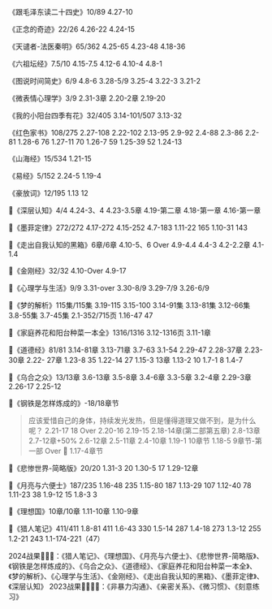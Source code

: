 《跟毛泽东读二十四史》10/89
4.27-10

《正念的奇迹》22/26
4.26-22
4.24-15

《天谴者-法医秦明》65/362
4.25-65
4.23-48
4.18-36


《六祖坛经》7.5/10
4.15-7.5
4.12-6
4.10-4
4.8-1

《图说时间简史》6/9
4.8-6
3.28-5/9
3.25-4
3.22-3
3.21-2

《微表情心理学》3/9
2.31-3章
2.20-2章
2.19-20

《我的小阳台四季有花》32/405
3.14-101/507
3.13-32

《红色家书》108/275
2.27-108
2.22-102
2.13-95
2.9-92
2.4-88
2.3-86
2.2-81
1.28-6 76
1.27-11 70
1.26-7 59
1.25-39 52 
1.24-13

《山海经》15/534
1.21-15

《易经》5/152
2.24-5
1.19-4

《豪放词》12/195
1.13 12 

💯《深层认知》4/4
4.24-3、4
4.23-3.5章
4.19-第二章
4.18-第一章
4.16-第一章

💯《墨菲定律》272/272
4.17-272
4.15-252
4.7-183
1.11-22 165
1.10-31 143

💯《走出自我认知的黑箱》6章/6章
4.10-5、6 Over
4.9-4.4
4.4-3
4.2-2.2章
4.1-1.4

💯《金刚经》32/32
4.10-Over
4.9-17

💯《心理学与生活》9/9
3.31-over
3.30-8/9
3.29-7/9
3.26-6/9

💯《梦的解析》115集/115集
3.19-115
3.15-100
3.14-91集
3.13-81集
3.12-66集
3.8-55集
3.7-45集
2.1-352/715页
1.16-47 47

💯《家庭养花和阳台种菜一本全》1316/1316
3.12-1316页
3.11-1章

💯《道德经》81/81
3.14-81章
3.13-71章
3.7-63
3.1-54
2.29-47
2.28-37章
2.23-30章
2.22- 27章
1.23-8 35
1.22-14 27
1.15-3 13章
1.13-2 10
1.7-1 8
1.4-7

💯《乌合之众》13/13章
3.6-13章
3.5-8章
3.4-6章
3.3-5章
3.2-4章
2.29-3章
2.26-17
2.25-12

💯《钢铁是怎样炼成的》-18/18章节
> 应该爱惜自己的身体，持续发光发热，但是懂得道理又做不到，是为什么呢？
2.21-17 18 Over
2.20-16
2.19-15
2.18-14章(第二部第五章)
2.8-13章
2.7-12章+50%
2.6-12章
2.5-11章
2.4-10章
1.19-1 10章节
1.18-5 9章节-第一部 Over 💯
1.17-4章节


💯《悲惨世界-简略版》20/20
1.31-3 20
1.30-5 17
1.29-12章

💯《月亮与六便士》187/235
1.16-48 235
1.15-80 187
1.13-29 107
1.12-40 78
1.11-23 38
1.9-12 15
1.8-3 3

💯《理想国》10章/10章
1.11-10章
1.10-9章

💯《猎人笔记》411/411
1.8-81 411
1.6-43 330
1.5-14 287
1.4-18 273
1.3-12 255
1.2-21 243
1.1-174-221（47）

2024战果👑👑👑：《猎人笔记》、《理想国》、《月亮与六便士》、《悲惨世界-简略版》、《钢铁是怎样炼成的》、《乌合之众》、《道德经》、《家庭养花和阳台种菜一本全》、《梦的解析》、《心理学与生活》、《金刚经》、《走出自我认知的黑箱》、《墨菲定律》、《深层认知》
2023战果💎💎💎💎：《非暴力沟通》、《亲密关系》、《微习惯》、《刻意练习》

